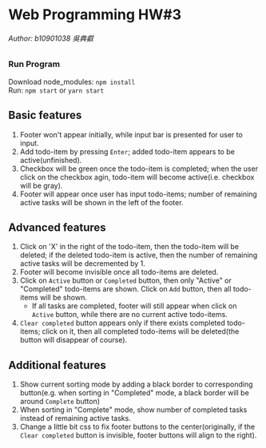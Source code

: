 # Web Programming HW#3

###### Author: b10901038 吳典叡

### Run Program

Download node_modules: `npm install`  
Run: `npm start` or `yarn start`

## Basic features

1. Footer won't appear initially, while input bar is presented for user to input.
2. Add todo-item by pressing `Enter`; added todo-item appears to be active(unfinished).
3. Checkbox will be green once the todo-item is completed; when the user click on the checkbox agin, todo-item will become active(i.e. checkbox will be gray).
4. Footer will appear once user has input todo-items; number of remaining active tasks will be shown in the left of the footer.

## Advanced features

1. Click on 'X' in the right of the todo-item, then the todo-item will be deleted; if the deleted todo-item is active, then the number of remaining active tasks will be decremented by 1.
2. Footer will become invisible once all todo-items are deleted.
3. Click on `Active` button or `Completed` button, then only "Active" or "Completed" todo-items are shown. Click on `Add` button, then all todo-items will be shown.
   - If all tasks are completed, footer will still appear when click on `Active` button, while there are no current active todo-items.
4. `Clear completed` button appears only if there exists completed todo-items; click on it, then all completed todo-items will be deleted(the button will disappear of course).

## Additional features

1. Show current sorting mode by adding a black border to corresponding button(e.g. when sorting in "Completed" mode, a black border will be around `Complete` button)
2. When sorting in "Complete" mode, show number of completed tasks instead of remaining active tasks.
3. Change a little bit css to fix footer buttons to the center(originally, if the `Clear completed` button is invisible, footer buttons will align to the right).
